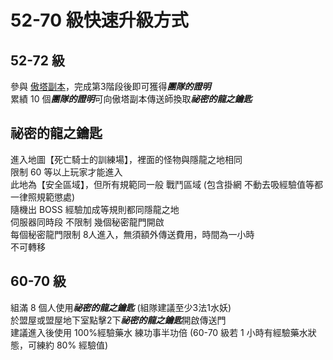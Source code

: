 # 52-70 級快速升級方式
## 52-72 級
參與 [傲塔副本](/傲塔副本.md)，完成第3階段後即可獲得***團隊的證明***\
累績 10 個***團隊的證明***可向傲塔副本傳送師換取***祕密的龍之鑰匙***

## 祕密的龍之鑰匙
進入地圖【死亡騎士的訓練場】，裡面的怪物與隱龍之地相同\
限制 60 等以上玩家才能進入\
此地為【安全區域】，但所有規範同一般 戰鬥區域 (包含掛網 不動去吸經驗值等都一律照規範懲處)\
隨機出 BOSS 經驗加成等規則都同隱龍之地\
伺服器同時段 不限制 幾個秘密龍門開啟\
每個秘密龍門限制 8人進入，無須額外傳送費用，時間為一小時\
不可轉移

## 60-70 級
組滿 8 個人使用***祕密的龍之鑰匙*** (組隊建議至少3法1水妖)\
於盟屋或盟屋地下室點擊2下***祕密的龍之鑰匙***開啟傳送門\
建議進入後使用 100%經驗藥水 練功事半功倍 (60-70 級若 1 小時有經驗藥水狀態，可練約 80% 經驗值)
